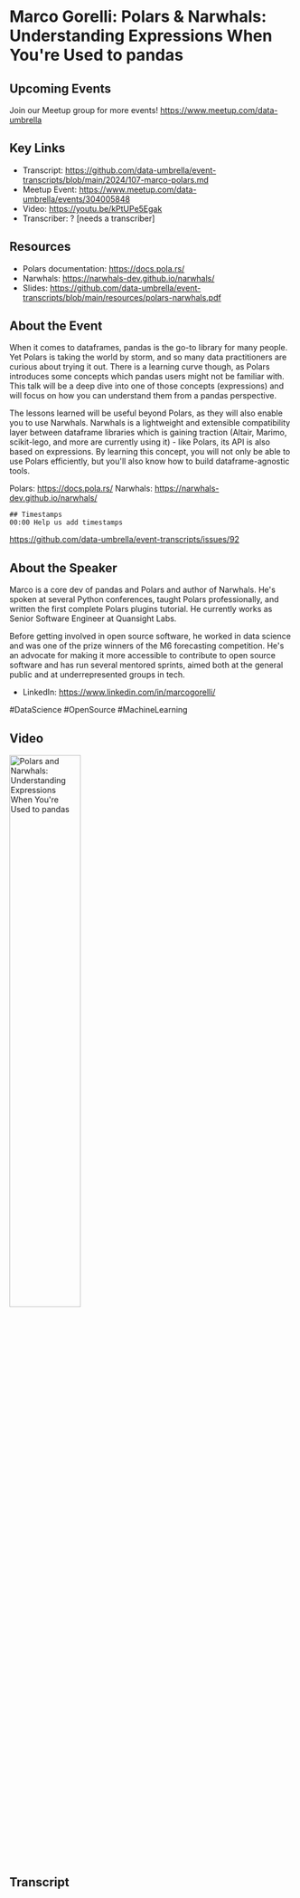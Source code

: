 # Marco Gorelli: Polars & Narwhals: Understanding Expressions When You're Used to pandas

## Upcoming Events
Join our Meetup group for more events!
https://www.meetup.com/data-umbrella

## Key Links
- Transcript: https://github.com/data-umbrella/event-transcripts/blob/main/2024/107-marco-polars.md
- Meetup Event: https://www.meetup.com/data-umbrella/events/304005848
- Video: https://youtu.be/kPtUPe5Egak
- Transcriber:  ? [needs a transcriber]

## Resources
- Polars documentation: https://docs.pola.rs/
- Narwhals: https://narwhals-dev.github.io/narwhals/
- Slides:  https://github.com/data-umbrella/event-transcripts/blob/main/resources/polars-narwhals.pdf

## About the Event
When it comes to dataframes, pandas is the go-to library for many people. Yet Polars is taking the world by storm, and so many data practitioners are curious about trying it out. There is a learning curve though, as Polars introduces some concepts which pandas users might not be familiar with. This talk will be a deep dive into one of those concepts (expressions) and will focus on how you can understand them from a pandas perspective.

The lessons learned will be useful beyond Polars, as they will also enable you to use Narwhals. Narwhals is a lightweight and extensible compatibility layer between dataframe libraries which is gaining traction (Altair, Marimo, scikit-lego, and more are currently using it) - like Polars, its API is also based on expressions. By learning this concept, you will not only be able to use Polars efficiently, but you'll also know how to build dataframe-agnostic tools.

Polars: https://docs.pola.rs/
Narwhals: https://narwhals-dev.github.io/narwhals/
```
## Timestamps
00:00 Help us add timestamps
```

https://github.com/data-umbrella/event-transcripts/issues/92


## About the Speaker
Marco is a core dev of pandas and Polars and author of Narwhals. He's spoken at several Python conferences, taught Polars professionally, and written the first complete Polars plugins tutorial. He currently works as Senior Software Engineer at Quansight Labs.

Before getting involved in open source software, he worked in data science and was one of the prize winners of the M6 forecasting competition. He's an advocate for making it more accessible to contribute to open source software and has run several mentored sprints, aimed both at the general public and at underrepresented groups in tech.

- LinkedIn: https://www.linkedin.com/in/marcogorelli/

#DataScience #OpenSource #MachineLearning


## Video
<a href="http://www.youtube.com/watch?feature=player_embedded&v=kPtUPe5Egak" target="_blank"><img src="http://img.youtube.com/vi/kPtUPe5Egak/0.jpg"
alt="Polars and Narwhals: Understanding Expressions When You're Used to pandas" width="50%" /></a>

## Transcript
